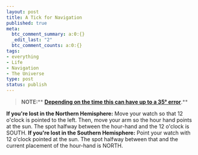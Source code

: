 ```yaml
--- 
layout: post
title: A Tick for Navigation
published: true
meta: 
  btc_comment_summary: a:0:{}
  _edit_last: "2"
  btc_comment_counts: a:0:{}
tags: 
- everything
- Life
- Navigation
- The Universe
type: post
status: publish
---
```

> **NOTE:**** **[**Depending on the time this can have up to a 35° error**](http://wildwoodsurvival.com/survival/navigation/rbsolarnav/index.html)**.**

**If you're lost in the Northern Hemisphere:** Move your watch so that 12 o'clock is pointed to the left. Then, move your arm so the hour hand points at the sun. The spot halfway between the hour-hand and the 12 o'clock is SOUTH. **If you're lost in the Southern Hemisphere:** Point your watch with 12 o'clock pointed at the sun. The spot halfway between that and the current placement of the hour-hand is NORTH. 
